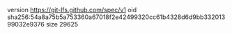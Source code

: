 version https://git-lfs.github.com/spec/v1
oid sha256:54a8a75b5a753360a67018f2e42499320cc61b4328d6d9bb33201399032e9376
size 29625
